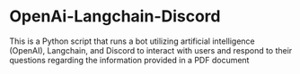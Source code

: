# OpenAi-Langchain-Discord
This is a Python script that runs a bot utilizing artificial intelligence (OpenAI), Langchain, and Discord to interact with users and respond to their questions regarding the information provided in a PDF document
